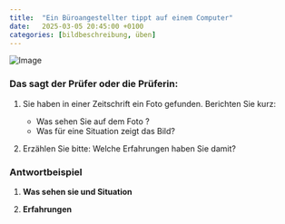 ```yaml
---
title:  "Ein Büroangestellter tippt auf einem Computer"
date:   2025-03-05 20:45:00 +0100
categories: [bildbeschreibung, üben]
---
```


![Image]({{site.baseurl}}/uploads/EinBuroangestellter_Buro.png)

### Das sagt der Prüfer oder die Prüferin: ###

1. Sie haben in einer Zeitschrift ein Foto gefunden. Berichten Sie kurz:
   - Was sehen Sie auf dem Foto ?
   - Was für eine Situation zeigt das Bild?

2. Erzählen Sie bitte: Welche Erfahrungen haben Sie damit?

### Antwortbeispiel ###

1. **Was sehen sie und Situation**


2. **Erfahrungen**